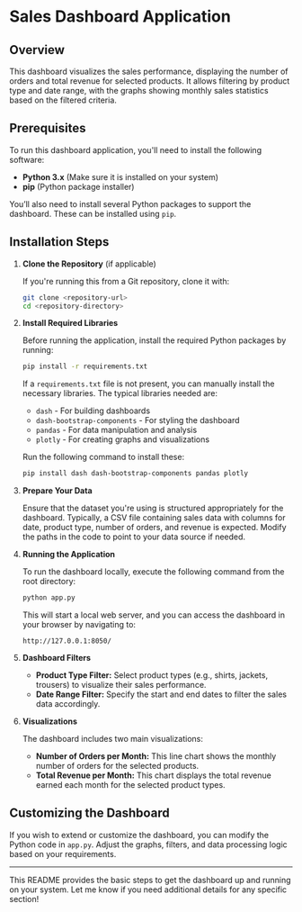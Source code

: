 

# Sales Dashboard Application

## Overview

This dashboard visualizes the sales performance, displaying the number of orders and total revenue for selected products. It allows filtering by product type and date range, with the graphs showing monthly sales statistics based on the filtered criteria.

## Prerequisites

To run this dashboard application, you'll need to install the following software:

- **Python 3.x** (Make sure it is installed on your system)
- **pip** (Python package installer)
  
You’ll also need to install several Python packages to support the dashboard. These can be installed using `pip`.

## Installation Steps

1. **Clone the Repository** (if applicable)
   
   If you're running this from a Git repository, clone it with:
   ```bash
   git clone <repository-url>
   cd <repository-directory>
   ```

2. **Install Required Libraries**

   Before running the application, install the required Python packages by running:

   ```bash
   pip install -r requirements.txt
   ```

   If a `requirements.txt` file is not present, you can manually install the necessary libraries. The typical libraries needed are:

   - `dash` - For building dashboards
   - `dash-bootstrap-components` - For styling the dashboard
   - `pandas` - For data manipulation and analysis
   - `plotly` - For creating graphs and visualizations

   Run the following command to install these:

   ```bash
   pip install dash dash-bootstrap-components pandas plotly
   ```

3. **Prepare Your Data**

   Ensure that the dataset you're using is structured appropriately for the dashboard. Typically, a CSV file containing sales data with columns for date, product type, number of orders, and revenue is expected. Modify the paths in the code to point to your data source if needed.

4. **Running the Application**

   To run the dashboard locally, execute the following command from the root directory:

   ```bash
   python app.py
   ```

   This will start a local web server, and you can access the dashboard in your browser by navigating to:

   ```
   http://127.0.0.1:8050/
   ```

5. **Dashboard Filters**

   - **Product Type Filter:** Select product types (e.g., shirts, jackets, trousers) to visualize their sales performance.
   - **Date Range Filter:** Specify the start and end dates to filter the sales data accordingly.

6. **Visualizations**

   The dashboard includes two main visualizations:
   - **Number of Orders per Month:** This line chart shows the monthly number of orders for the selected products.
   - **Total Revenue per Month:** This chart displays the total revenue earned each month for the selected product types.

## Customizing the Dashboard

If you wish to extend or customize the dashboard, you can modify the Python code in `app.py`. Adjust the graphs, filters, and data processing logic based on your requirements.

---

This README provides the basic steps to get the dashboard up and running on your system. Let me know if you need additional details for any specific section!
